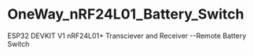 # OneWay_nRF24L01_Battery_Switch
ESP32 DEVKIT V1 nRF24L01+ Transciever and Receiver --Remote Battery Switch
